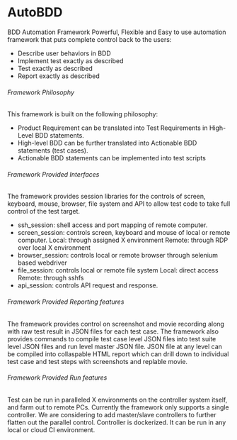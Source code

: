 # AutoBDD
BDD Automation Framework
Powerful, Flexible and Easy to use automation framework that puts complete control back to the users:

  * Describe user behaviors in BDD
  * Implement test exactly as described
  * Test exactly as described
  * Report exactly as described

###### Framework Philosophy
This framework is built on the following philosophy:
  * Product Requirement can be translated into Test Requirements in High-Level BDD statements.
  * High-level BDD can be further translated into Actionable BDD statements (test cases).
  * Actionable BDD statements can be implemented into test scripts

###### Framework Provided Interfaces
The framework provides session libraries for the controls of screen, keyboard, mouse, browser, file system and API to allow test code to take full control of the test target.

  * ssh_session: shell access and port mapping of remote computer.
  * screen_session: controls screen, keyboard and mouse of local or remote computer.
      Local: through assigned X environment
      Remote: through RDP over local X environment
  * browser_session: controls local or remote browser through selenium based webdriver
  * file_session: controls local or remote file system
      Local: direct access
      Remote: through sshfs
  * api_session: controls API request and response.

###### Framework Provided Reporting features
The framework provides control on screenshot and movie recording along with raw test result in JSON files for each test case.
The framework also provides commands to compile test case level JSON files into test suite level JSON files and run level master JSON file.
JSON file at any level can be compiled into collaspable HTML report which can drill down to individual test case and test steps with screenshots and replable movie.

###### Framework Provided Run features
Test can be run in paralleled X environments on the controller system itself, and farm out to remote PCs.
Currently the framework only supports a single controller. We are considering to add master/slave controllers to further flatten out the parallel control.
Controller is dockerized. It can be run in any local or cloud CI environment.
